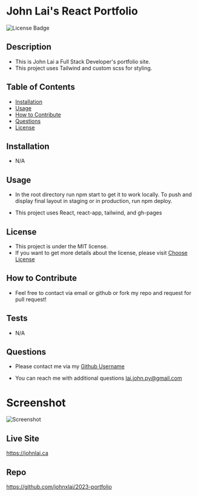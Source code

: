 # John Lai's React Portfolio
![License Badge](https://img.shields.io/badge/license-MIT-brightgreen)

## Description
* This is John Lai a Full Stack Developer's portfolio site.
* This project uses Tailwind and custom scss for styling.


## Table of Contents
- [Installation](#installation)
- [Usage](#usage)
- [How to Contribute](#how-to-contribute)
- [Questions](#questions)
- [License](#license)

## Installation
* N/A
## Usage
* In the root directory run npm start to get it to work locally.
To push and display final layout in staging or in production, run npm deploy.

* This project uses React, react-app, tailwind, and gh-pages

## License
* This project is under the MIT license.
* If you want to get more details about the license, please visit [Choose License](https://choosealicense.com "Choose License")

## How to Contribute
* Feel free to contact via email or github or fork my repo and request for pull request!

## Tests
* N/A

## Questions
* Please contact me via my [Github Username](https://github.com/johnxlai)

* You can reach me with additional questions <a href="mailto:lai.john.py@gmail.com">lai.john.py@gmail.com</a>


# Screenshot
![Screenshot](./src/assets/images/john-lai-react-portfolio.png)

## Live Site
https://johnlai.ca

## Repo
https://github.com/johnxlai/2023-portfolio


